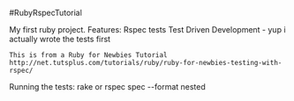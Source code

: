 #RubyRspecTutorial

My first ruby project.
Features: Rspec tests Test Driven Development - yup i actually wrote the tests first

	This is from a Ruby for Newbies Tutorial
	http://net.tutsplus.com/tutorials/ruby/ruby-for-newbies-testing-with-rspec/

 Running the tests:
  rake
   or
  rspec spec --format nested
